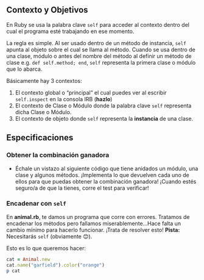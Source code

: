 ## Contexto y Objetivos

En Ruby se usa la palabra clave `self` para acceder al contexto dentro del cual el programa esté trabajando en ese momento.

La regla es simple. Al ser usado dentro de un método de instancia, `self` apunta al objeto sobre el cual se llama al  método. Cuando se usa dentro de una clase, módulo o antes del nombre del método al definir un método de clase e.g. `def self.method; end`, `self` representa la primera clase o módulo que lo abarca.

Básicamente hay 3 contextos:

1. El contexto global o “principal” el cual puedes ver al escribir `self.inspect` en la consola IRB (**hazlo**)
2. El contexto de Clase o Módulo donde la palabra clave `self` representa dicha Clase o Módulo.
3. El contexto de objeto donde `self` representa la **instancia** de una clase.

## Especificaciones

### Obtener la combinación ganadora

* Échale un vistazo al siguiente código que tiene anidados un módulo, una clase y algunos métodos. ¡Implementa lo que devuelven cada uno de ellos para que puedas obtener la combinación ganadora! ¡Cuando estés seguro/a de que la tienes, corre el test para verificar!

### Encadenar con `self`

En **animal.rb**, te damos un programa que corre con errores. Tratamos de encadenar los métodos pero fallamos miserablemente...Hace falta un cambio mínimo para hacerlo funcionar. ¡Trata de resolver esto! **Pista:** Necesitarás `self` (obviamente 😊).

Esto es lo que queremos hacer:

```ruby
cat = Animal.new
cat.name("garfield").color("orange")
p cat
```
